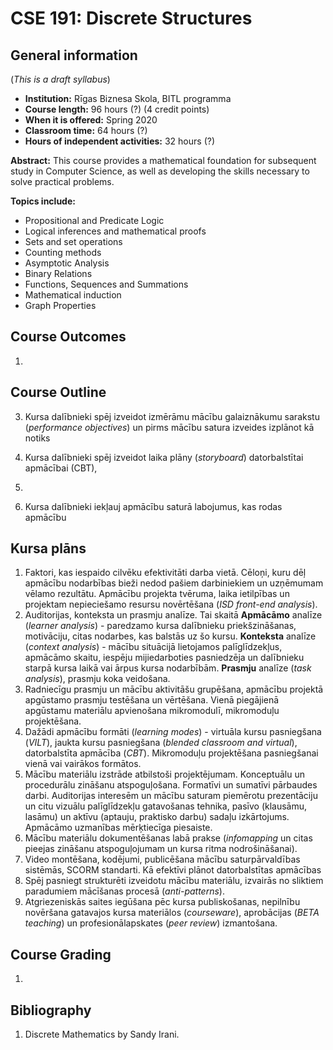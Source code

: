 # CSE 191: Discrete Structures

## General information

(*This is a draft syllabus*)

* **Institution:** Rīgas Biznesa Skola, BITL programma
* **Course length:** 96 hours (?) (4 credit points)
* **When it is offered:** Spring 2020
* **Classroom time:** 64 hours (?)
* **Hours of independent activities:** 32 hours (?)

**Abstract:** This course provides a mathematical foundation for subsequent study in Computer Science, as well as developing the skills necessary to solve practical problems. 

**Topics include:** 

* Propositional and Predicate Logic
* Logical inferences and mathematical proofs
* Sets and set operations
* Counting methods
* Asymptotic Analysis
* Binary Relations
* Functions, Sequences and Summations
* Mathematical induction
* Graph Properties


## Course Outcomes

1. 


## Course Outline


3. Kursa dalībnieki spēj izveidot izmērāmu mācību galaiznākumu sarakstu (*performance objectives*)
un pirms mācību satura izveides izplānot kā notiks 
4. Kursa dalībnieki spēj izveidot laika plāny (*storyboard*) datorbalstītai apmācībai (CBT),

6. 



8. Kursa dalībnieki iekļauj apmācību saturā labojumus, kas rodas apmācību 

## Kursa plāns

1. Faktori, kas iespaido cilvēku efektivitāti darba vietā. Cēloņi, kuru dēļ 
apmācību nodarbības bieži nedod pašiem darbiniekiem un uzņēmumam vēlamo rezultātu. 
Apmācību projekta tvēruma, laika ietilpības un projektam nepieciešamo resursu 
novērtēšana (*ISD front-end analysis*).
2. Auditorijas, konteksta un prasmju analīze. Tai skaitā 
**Apmācāmo** analīze (*learner analysis*) - paredzamo kursa dalībnieku 
priekšzināšanas, motivāciju, citas nodarbes, kas balstās uz šo kursu.
**Konteksta** analīze (*context analysis*) - 
mācību situācijā lietojamos palīglīdzekļus, apmācāmo skaitu, iespēju mijiedarboties 
pasniedzēja un dalībnieku starpā kursa laikā vai ārpus kursa nodarbībām. 
**Prasmju** analīze (*task analysis*), prasmju koka veidošana.
3. Radniecīgu prasmju un mācību aktivitāšu grupēšana,
apmācību projektā apgūstamo prasmju testēšana un vērtēšana. Vienā piegājienā
apgūstamu materiālu apvienošana mikromodulī, mikromoduļu projektēšana.
4. Dažādi apmācību formāti (*learning modes*) - virtuāla kursu pasniegšana (*VILT*), jaukta 
kursu pasniegšana (*blended classroom and virtual*),
datorbalstīta apmācība (*CBT*). Mikromoduļu projektēšana pasniegšanai vienā vai 
vairākos formātos.
5. Mācību materiālu izstrāde atbilstoši projektējumam. Konceptuālu un procedurālu zināšanu 
atspoguļošana. Formatīvi un sumatīvi pārbaudes darbi. 
Auditorijas interesēm un mācību saturam piemērotu prezentāciju un citu vizuālu 
palīglīdzekļu gatavošanas tehnika, pasīvo (klausāmu, lasāmu) un aktīvu 
(aptauju, praktisko darbu) sadaļu izkārtojums. Apmācāmo uzmanības mērķtiecīga piesaiste.
6. Mācību materiālu dokumentēšanas labā prakse (*infomapping* un citas pieejas 
zināšanu atspoguļojumam un kursa ritma nodrošināšanai). 
7. Video montēšana, kodējumi, publicēšana mācību saturpārvaldības sistēmās, SCORM standarti. 
Kā efektīvi plānot datorbalstītas apmācības 
8. Spēj pasniegt strukturēti izveidotu mācību materiālu, 
izvairās no sliktiem paradumiem mācīšanas procesā (*anti-patterns*).
8. Atgriezeniskās saites iegūšana pēc kursa publiskošanas, nepilnību novēršana gatavajos kursa 
materiālos (*courseware*), aprobācijas 
(*BETA teaching*) un profesionālapskates (*peer review*) izmantošana.

## Course Grading

1. 



## Bibliography

1. Discrete Mathematics by Sandy Irani. 

